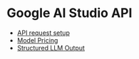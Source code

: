 # Google AI Studio API

- [API request setup](https://ai.google.dev/api?hl=en&lang=python)
- [Model Pricing](https://ai.google.dev/gemini-api/docs/pricing?hl=en)
- [Structured LLM Output](https://ai.google.dev/gemini-api/docs/structured-output?hl=en&lang=python)
